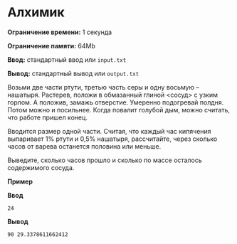 # Алхимик

**Ограничение времени:** 1 секунда

**Ограничение памяти:** 64Mb

**Ввод:** стандартный ввод или `input.txt`

**Вывод:** стандартный вывод или `output.txt`

Возьми две части ртути, третью часть серы и одну восьмую – нашатыря. Растерев, положи в обмазанный глиной <сосуд> с узким горлом. А положив, замажь отверстие. Умеренно подогревай полдня. Потом можно и посильнее. Когда повалит голубой дым, можно считать, что работе пришел конец.

Вводится размер одной части. Считая, что каждый час кипячения выпаривает 1% ртути и 0,5% нашатыря, рассчитайте, через сколько часов от варева останется половина или меньше.

Выведите, сколько часов прошло и сколько по массе осталось содержимого сосуда.

**Пример**

**Ввод**
```
24
```

**Вывод**
```
90 29.3378611662412